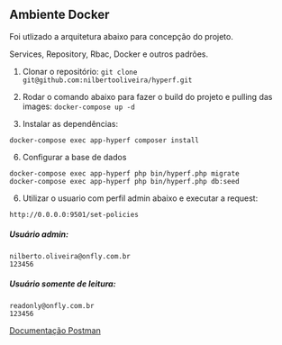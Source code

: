 ## Ambiente Docker

Foi utlizado a arquitetura abaixo para concepção do projeto.

Services, Repository, Rbac, Docker e outros padrões.

1. Clonar o repositório:
   `git clone git@github.com:nilbertooliveira/hyperf.git`

2. Rodar o comando abaixo para fazer o build do projeto e pulling das images:
   `docker-compose up -d`

3. Instalar as dependências:
 ```
 docker-compose exec app-hyperf composer install
 ```

6. Configurar a base de dados
```
docker-compose exec app-hyperf php bin/hyperf.php migrate
docker-compose exec app-hyperf php bin/hyperf.php db:seed
```
6. Utilizar o usuario com perfil admin abaixo e executar a request:
```
http://0.0.0.0:9501/set-policies
 ```

##### Usuário admin:
```
nilberto.oliveira@onfly.com.br
123456
```
##### Usuário somente de leitura:
```
readonly@onfly.com.br
123456
```

[Documentação Postman](https://documenter.getpostman.com/view/10569259/2s93eR5wJ3)
